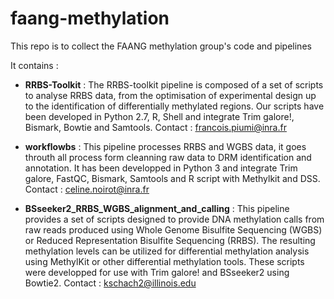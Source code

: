 # faang-methylation
This repo is to collect the FAANG methylation group's code and pipelines

It contains :
* **RRBS-Toolkit** : The RRBS-toolkit pipeline is composed of a set of scripts to analyse RRBS data, from the optimisation of experimental design up to the identification of differentially methylated regions.
Our scripts have been developed in Python 2.7, R, Shell and integrate Trim galore!, Bismark, Bowtie and Samtools.
Contact : francois.piumi@inra.fr

* **workflowbs** : This pipeline processes RRBS and WGBS data, it goes throuth all process form cleanning raw data to DRM identification and annotation. 
It has been developped in Python 3 and integrate Trim galore, FastQC, Bismark, Samtools and R script with Methylkit and DSS. 
Contact : celine.noirot@inra.fr


* **BSseeker2_RRBS_WGBS_alignment_and_calling** : This pipeline provides a set of scripts designed to provide DNA methylation calls from raw reads produced using Whole Genome Bisulfite Sequencing (WGBS) or Reduced Representation Bisulfite Sequencing (RRBS). The resulting methylation levels can be utilized for differential methylation analysis using MethylKit or other differential methylation tools. 
These scripts were developped for use with Trim galore! and BSseeker2 using Bowtie2. 
Contact : kschach2@illinois.edu
